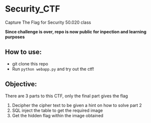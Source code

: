 # Security_CTF
Capture The Flag for Security 50.020 class

**Since challenge is over, repo is now public for inpection and learning purposes**


## How to use:
- git clone this repo
- Run `python webapp.py` and try out the ctf! 

## Objective:
There are 3 parts to this CTF, only the final part gives the flag
1. Decipher the cipher text to be given a hint on how to solve part 2
2. SQL inject the table to get the required image
3. Get the hidden flag within the image obtained
